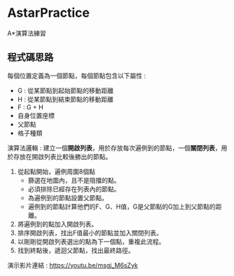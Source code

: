 # AstarPractice
A*演算法練習

## 程式碼思路
每個位置定義為一個節點，每個節點包含以下屬性 :
- G : 從某節點到起始節點的移動距離
- H : 從某節點到結束節點的移動距離
- F : G + H
- 自身位置座標
- 父節點
- 格子種類

演算法邏輯 :
建立一個**開啟列表**，用於存放每次遍例到的節點，一個**關閉列表**，用於存放在開啟列表比較後勝出的節點。
1. 從起點開始，遍例周圍8個點
    - 篩選在地圖內，且不是阻擋的點。
    - 必須排除已經存在列表內的節點。
    - 為遍例到的節點設置父節點。
    - 遍例到的節點計算他們的F、G、H值，G是父節點的G加上到父節點的距離。
2. 將遍例到的點加入開啟列表。
3. 排序開啟列表，找出F值最小的節點並加入關閉列表。
4. 以剛剛從開啟列表選出的點為下一個點，重複此流程。
5. 找到終點後，遞迴父節點，找出最終路徑。

演示影片連結 : 
https://youtu.be/msgj_M6sZyk
